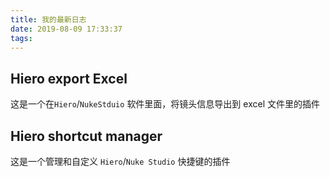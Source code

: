 ```yaml
---
title: 我的最新日志
date: 2019-08-09 17:33:37
tags:
---
```


## Hiero export Excel
这是一个在`Hiero`/`NukeStduio` 软件里面，将镜头信息导出到 excel 文件里的插件

## Hiero shortcut manager
这是一个管理和自定义 `Hiero`/`Nuke Studio` 快捷键的插件

